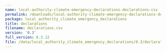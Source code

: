 ```yaml
---
name: local-authority-climate-emergency-declarations-declarations-csv
permalink: /downloads/local-authority-climate-emergency-declarations-declarations-csv/0_3
package: local_authority_climate_emergency_declarations
title: declarations
filename: declarations.csv
version: '0.3'
full_version: 0.3.12
file: /data/local_authority_climate_emergency_declarations/0.3/declarations.csv
---
```

